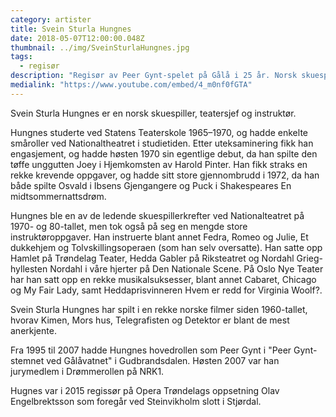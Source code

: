 ```yaml
---
category: artister
title: Svein Sturla Hungnes
date: 2018-05-07T12:00:00.048Z
thumbnail: ../img/SveinSturlaHungnes.jpg
tags:
  - regisør
description: "Regisør av Peer Gynt-spelet på Gålå i 25 år. Norsk skuespiller, teatersjef og instruktør."
medialink: "https://www.youtube.com/embed/4_m0nf0fGTA"
---
```

Svein Sturla Hungnes er en norsk skuespiller, teatersjef og instruktør.

Hungnes studerte ved Statens Teaterskole 1965–1970, og hadde enkelte småroller ved Nationaltheatret i studietiden. Etter uteksaminering fikk han engasjement, og hadde høsten 1970 sin egentlige debut, da han spilte den tøffe unggutten Joey i Hjemkomsten av Harold Pinter. Han fikk straks en rekke krevende oppgaver, og hadde sitt store gjennombrudd i 1972, da han både spilte Osvald i Ibsens Gjengangere og Puck i Shakespeares En midtsommernattsdrøm.

Hungnes ble en av de ledende skuespillerkrefter ved Nationalteatret på 1970- og 80-tallet, men tok også på seg en mengde store instruktøroppgaver. Han instruerte blant annet Fedra, Romeo og Julie, Et dukkehjem og Tolvskillingsoperaen (som han selv oversatte). Han satte opp Hamlet på Trøndelag Teater, Hedda Gabler på Riksteatret og Nordahl Grieg-hyllesten Nordahl i våre hjerter på Den Nationale Scene. På Oslo Nye Teater har han satt opp en rekke musikalsuksesser, blant annet Cabaret, Chicago og My Fair Lady, samt Heddaprisvinneren Hvem er redd for Virginia Woolf?.

Svein Sturla Hungnes har spilt i en rekke norske filmer siden 1960-tallet, hvorav Kimen, Mors hus, Telegrafisten og Detektor er blant de mest anerkjente.

Fra 1995 til 2007 hadde Hungnes hovedrollen som Peer Gynt i "Peer Gynt-stemnet ved Gålåvatnet" i Gudbrandsdalen. Høsten 2007 var han jurymedlem i Drømmerollen på NRK1.

Hugnes var i 2015 regissør på Opera Trøndelags oppsetning Olav Engelbrektsson som foregår ved Steinvikholm slott i Stjørdal.
